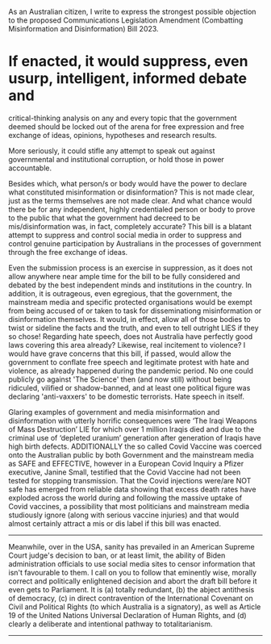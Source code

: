 As an Australian citizen, I write to express the strongest possible objection to the
proposed Communications Legislation Amendment (Combatting Misinformation
and Disinformation) Bill 2023.

# If enacted, it would suppress, even usurp, intelligent, informed debate and
critical-thinking analysis on any and every topic that the government deemed
should be locked out of the arena for free expression and free exchange of ideas,
opinions, hypotheses and research results.

More seriously, it could stifle any attempt to speak out against governmental
and institutional corruption, or hold those in power accountable.

Besides which, what person/s or body would have the power to declare what
constituted misinformation or disinformation? This is not made clear, just as the
terms themselves are not made clear. And what chance would there be for any
independent, highly credentialed person or body to prove to the public that what
the government had decreed to be mis/disinformation was, in fact, completely
accurate?
This bill is a blatant attempt to suppress and control social media in order to
suppress and control genuine participation by Australians in the processes of government through
the free exchange of ideas.

Even the submission process is an exercise in suppression, as it does not allow
anywhere near ample time for the bill to be fully considered and debated by the
best independent minds and institutions in the country.
In addition, it is outrageous, even egregious, that the government,
the mainstream media and specific protected organisations would be
exempt from being accused of or taken to task for disseminationg misinformation or
disinformation themselves. It would, in effect, allow all of those bodies to twist
or sideline the facts and the truth, and even to tell outright LIES if they so chose!
Regarding hate speech, does not Australia have perfectly good laws covering this
area already? Likewise, real incitement to violence? I would have grave concerns
that this bill, if passed, would allow the government to conflate free speech and
legitimate protest with hate and violence, as already happened during the
pandemic period. No one could publicly go against 'The Science' then (and now still) without being
ridiculed, vilified or shadow-banned, and at least one political figure was declaring
'anti-vaxxers' to be domestic terrorists. Hate speech in itself.

Glaring examples of government and media misinformation and disinformation with utterly horrific
consequences were ‘The Iraqi Weapons of Mass Destruction’ LIE for which over 1 million Iraqis
died and due to the criminal use of ‘depleted uranium’ generation after generation of Iraqis have
high birth defects. ADDITIONALLY the so called Covid Vaccine was coerced onto the Australian
public by both Government and the mainstream media as SAFE and EFFECTIVE, however in a
European Covid Inquiry a Pfizer executive, Janine Small, testified that the Covid Vaccine had not
been tested for stopping transmission. That the Covid injections were/are NOT safe has emerged
from reliable data showing that excess death rates have exploded across the world during and
following the massive uptake of Covid vaccines, a possibility that most politicians and mainstream
media studiously ignore (along with serious vaccine injuries) and that would almost certainly attract
a mis or dis label if this bill was enacted.


-----

Meanwhile, over in the USA, sanity has prevailed in an American Supreme Court
judge's decision to ban, or at least limit, the ability of Biden administration
officials to use social media sites to censor information that isn't favourable to
them.
I call on you to follow that eminently wise, morally correct and politically
enlightened decision and abort the draft bill before it even gets to Parliament.
It is (a) totally redundant, (b) the abject antithesis of democracy, (c) in direct
contravention of the International Covenant on Civil and Political Rights (to which
Australia is a signatory), as well as Article 19 of the United Nations Universal
Declaration of Human Rights, and (d) clearly a deliberate and intentional pathway
to totalitarianism.


-----

